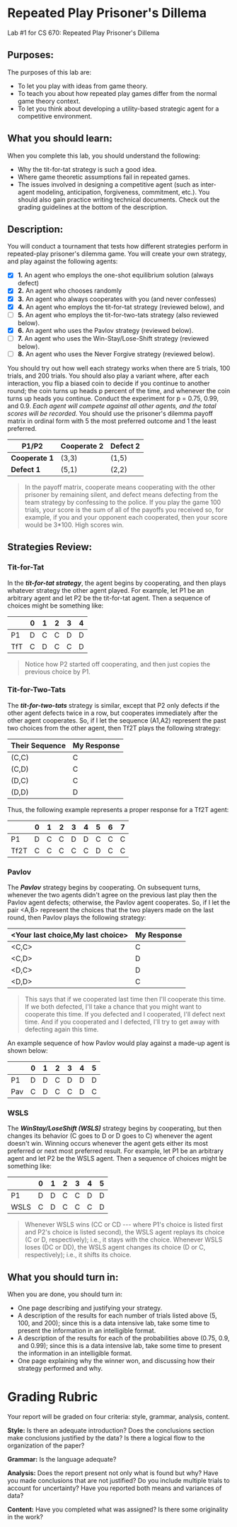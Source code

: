 # Repeated Play Prisoner's Dillema
Lab #1 for CS 670: Repeated Play Prisoner's Dillema


## Purposes:
The purposes of this lab are:
- To let you play with ideas from game theory.
- To teach you about how repeated play games differ from the normal game theory context.
- To let you think about developing a utility-based strategic agent for a competitive environment.

## What you should learn:
When you complete this lab, you should understand the following:
- Why the tit-for-tat strategy is such a good idea.
- Where game theoretic assumptions fail in repeated games.
- The issues involved in designing a competitive agent (such as inter-agent modeling, anticipation, forgiveness, commitment, etc.).
You should also gain practice writing technical documents.  Check out the grading guidelines at the bottom of the description.

##  Description:
You will conduct a tournament that tests how different strategies perform in repeated-play prisoner's dilemma game.  You will create your own strategy, and play against the following agents:

- [x] **1.** An agent who employs the one-shot equilibrium solution (always defect)
- [x] **2.** An agent who chooses randomly
- [x] **3.** An agent who always cooperates with you (and never confesses)
- [x] **4.** An agent who employs the tit-for-tat strategy (reviewed below), and
- [ ] **5.** An agent who employs the tit-for-two-tats strategy (also reviewed below).
- [x] **6.** An agent who uses the Pavlov strategy (reviewed below).
- [ ] **7.** An agent who uses the Win-Stay/Lose-Shift strategy (reviewed below).
- [ ] **8.** An agent who uses the Never Forgive strategy (reviewed below).

You should try out how well each strategy works when there are 5 trials, 100 trials, and 200 trials.  You should also play a variant where, after each interaction, you flip a biased coin to decide if you continue to another round; the coin turns up heads p percent of the time, and whenever the coin turns up heads you continue.  Conduct the experiment for p = 0.75, 0.99, and 0.9. *Each agent will compete against all other agents, and the total scores will be recorded.*  You should use the prisoner's dilemma payoff matrix in ordinal form with 5 the most preferred outcome and 1 the least preferred.

| P1/P2           | Cooperate 2 | Defect 2 |
| --------------- | ----------- | -------- |
| **Cooperate 1** | (3,3)       | (1,5)    |
| **Defect 1**    | (5,1)       | (2,2)    |

> In the payoff matrix, cooperate means cooperating with the other prisoner by remaining silent, and defect means defecting from the team strategy by confessing to the police.  If you play the game 100 trials, your score is the sum of all of the payoffs you received so, for example,  if you and your opponent each cooperated, then your score would be 3*100.  High scores win.

## Strategies Review:
### Tit-for-Tat
In the **_tit-for-tat strategy_**, the agent begins by cooperating, and then plays whatever strategy the other agent played.  For example, let P1 be an arbitrary agent and let P2 be the tit-for-tat agent.  Then a sequence of choices might be something like:

|   | 0 | 1 | 2 | 3 | 4 |
|---|---|---|---|---|---|
|P1 | D | C | C | D | D |
|TfT| C | D | C | C | D |

> Notice how P2 started off cooperating, and then just copies the previous choice by P1.

### Tit-for-Two-Tats
The **_tit-for-two-tats_** strategy is similar, except that P2 only defects if the other agent defects twice in a row, but cooperates immediately after the other agent cooperates.  So, if I let the sequence (A1,A2) represent the past two choices from the other agent, then Tf2T plays the following strategy:

| Their Sequence | My Response |
| --- | --- |
| (C,C) | C |
| (C,D) | C |
| (D,C) | C |
| (D,D) | D |

Thus, the following example represents a proper response for a Tf2T agent:

| |  0 |  1 |  2 |  3 |  4 |  5 | 6 | 7 |
|---|---|---|---|---|---|---|---|---|
| P1 | D | C | C |  D | D | C | C | C | 
| Tf2T | C | C | C |  C | C |  D | C | C |  


### Pavlov
The **_Pavlov_** strategy begins by cooperating.  On subsequent turns, whenever the two agents didn't agree on the previous last play then the Pavlov agent defects; otherwise, the Pavlov agent cooperates.   So, if I let the pair <A,B> represent the choices that the two players made on the last round, then Pavlov plays the following strategy:

| <Your last choice,My last choice> | My Response |
| --- | --- |
| <C,C> | C |
| <C,D> | D |
| <D,C> | D |
| <D,D> | C |

> This says that if we cooperated last time then I'll cooperate this time.  If we both defected, I'll take a chance that you might want to cooperate this time.  If you defected and I cooperated, I'll defect next time.  And if you cooperated and I defected, I'll try to get away with defecting again this time. 

An example sequence of how Pavlov would play against a made-up agent is shown below:

|   | 0 | 1 | 2 | 3 | 4 | 5 |
|---|---|---|---|---|---|---|
|P1 | D | D | C | D | D | D |
|Pav| C | D | C | C | D | C |

### WSLS
The **_WinStay/LoseShift (WSLS)_** strategy begins by cooperating, but then changes its behavior (C goes to D or D goes to C) whenever the agent doesn't win.  Winning occurs whenever the agent gets either its most preferred or next most preferred result.  For example, let P1 be an arbitrary agent and let P2 be the WSLS agent.  Then a sequence of choices might be something like:

|    | 0 | 1 | 2 | 3 | 4 | 5 |
|--- |---|---|---|---|---|---|
|P1  | D | D | C | C | D | D |
|WSLS| C | D | C | C | C | D |

> Whenever WSLS wins (CC or CD --- where P1's choice is listed first and P2's choice is listed second), the WSLS agent replays its choice (C or D, respectively); i.e., it stays with the choice.  Whenever WSLS loses (DC or DD), the WSLS agent changes its choice (D or C, respectively); i.e., it shifts its choice.

## What you should turn in:
When you are done, you should turn in:
- One page describing and justifying your strategy.
- A description of the results for each number of trials listed above (5, 100, and 200); since this is a data intensive lab, take some time to present the information in an intelligible format.
- A description of the results for each of the probabilities above (0.75, 0.9, and 0.99); since this is a data intensive lab, take some time to present the information in an intelligible format.
- One page explaining why the winner won, and discussing how their strategy performed and why.
 

# Grading Rubric
Your report will be graded on four criteria: style, grammar, analysis, content.

**Style:** Is there an adequate introduction? Does the conclusions section make conclusions justified by the data? Is there a logical flow to the organization of the paper?

**Grammar:** Is the language adequate?

**Analysis:** Does the report present not only what is found but why? Have you made conclusions that are not justified? Do you include multiple trials to account for uncertainty? Have you reported both means and variances of data?

**Content:** Have you completed what was assigned? Is there some originality in the work?
